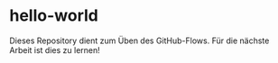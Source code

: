 # hello-world
Dieses Repository dient zum Üben des GitHub-Flows.
Für die nächste Arbeit ist dies zu lernen!
